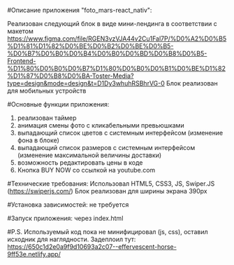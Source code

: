 #Описание приложения "foto_mars-react_nativ":

Реализован следующий блок в виде мини-лендинга в соответствии с макетом
https://www.figma.com/file/RGEN3vzVJA44v2Cu1Fal7P/%D0%A2%D0%B5%D1%81%D1%82%D0%BE%D0%B2%D0%BE%D0%B5-%D0%B7%D0%B0%D0%B4%D0%B0%D0%BD%D0%B8%D0%B5-Frontend-%D1%80%D0%B0%D0%B7%D1%80%D0%B0%D0%B1%D0%BE%D1%82%D1%87%D0%B8%D0%BA-Toster-Media?type=design&mode=design&t=D1Dy3whuhRSBhrVG-0
Блок реализован для мобильных устройств

#Основные функции приложения:

1.  реализован таймер
2.  анимация смены фото с кликабельными превьюшками
3.  выпадающий список цветов с системным интерфейсом (изменение фона в блоке)
4.  выпадающий список размеров с системным интерфейсом (изменение максимальной величины доставки)
5.  возможность редактировать цены в коде
6.  Кнопка BUY NOW со ссылкой на youtube.com

#Технические требования:
Использовал HTML5, CSS3, JS, Swiper.JS (https://swiperjs.com/)
Блок реализован для ширины экрана 390px

#Установка зависимостей:
не требуется

#Запуск приложения:
через index.html

#P.S.
Используемый код пока не минифицировал (js, css), оставил исходник для наглядности.
Задеплоил тут: https://650c1d2e0a9f9d10693a2c07--effervescent-horse-9ff53e.netlify.app/
